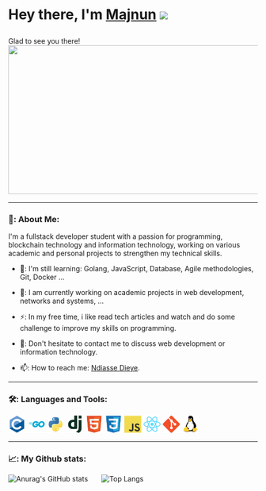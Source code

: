 
 <h1>
  
  Hey there, I'm [Majnun](https://github.com/majnun917)
  <img src="https://media.giphy.com/media/hvRJCLFzcasrR4ia7z/giphy.gif" width="30px"/>
  </h1>
Glad to see you there!
<img src="https://komarev.com/ghpvc/?username=majnun917&style=flat-square&color=blue" alt=""/>
<div align="center">
  <img src="https://media.giphy.com/media/dWesBcTLavkZuG35MI/giphy.gif" width="600" height="300"/>
</div>

---

### 🚀: About Me:
 I'm a fullstack developer student with a passion for programming, blockchain technology and information technology, working on various academic and personal projects to strengthen my technical skills.

   - 🌱: I'm still learning: Golang, JavaScript, Database, Agile methodologies, Git, Docker ...
     
  - 🔭: I am currently working on academic projects in web development, networks and systems, ...
  
  - ⚡: In my free time, i like read tech articles and watch  and do some challenge to improve my skills on programming.
  - 💬: Don't hesitate to contact me to discuss web development or information technology.
  - 📫: How to reach me: [Ndiasse Dieye](dieye.ndiasse17@gmail.com).
---
### 🛠️: Languages and Tools:
<div>
  <img src="https://github.com/devicons/devicon/blob/master/icons/c/c-original.svg" alt="C" weight="35" height="35" />
<img src="https://github.com/devicons/devicon/blob/6910f0503efdd315c8f9b858234310c06e04d9c0/icons/go/go-original-wordmark.svg" alt="Golang" weight="35" height="35" />
  
  <img src="https://github.com/devicons/devicon/blob/6910f0503efdd315c8f9b858234310c06e04d9c0/icons/python/python-original.svg" alt="Python" weight="35" height="35" />
  <img src="https://github.com/devicons/devicon/blob/master/icons/django/django-plain.svg" alt="Django" weight="35" height="35" />
  <img src="https://github.com/devicons/devicon/blob/6910f0503efdd315c8f9b858234310c06e04d9c0/icons/html5/html5-original.svg#L1" alt="HTML" weight="35" height="35" />
  <img src="https://github.com/devicons/devicon/blob/6910f0503efdd315c8f9b858234310c06e04d9c0/icons/css3/css3-original.svg" alt="CSS" weight="35" height="35" />
  <img src="https://github.com/devicons/devicon/blob/6910f0503efdd315c8f9b858234310c06e04d9c0/icons/javascript/javascript-original.svg#L1" alt="Javascript" weight="35" height="35" />
   <img src="https://github.com/devicons/devicon/blob/6910f0503efdd315c8f9b858234310c06e04d9c0/icons/react/react-original.svg#L1" alt="React" weight="35" height="35" />
    <img src="https://github.com/devicons/devicon/blob/6910f0503efdd315c8f9b858234310c06e04d9c0/icons/git/git-original.svg#L1" alt="Git" weight="35" height="35" />
     <img src="https://github.com/devicons/devicon/blob/6910f0503efdd315c8f9b858234310c06e04d9c0/icons/linux/linux-original.svg" alt="Linux" weight="35" height="35" />
</div>

---

### 📈: My Github stats:

![Anurag's GitHub stats](https://github-readme-stats.vercel.app/api?username=majnun917&show_icons=true&theme=vision-friendly-dark)&nbsp;&nbsp;&nbsp;&nbsp;&nbsp;&nbsp;
![Top Langs](https://github-readme-stats.vercel.app/api/top-langs/?username=majnun917&layout=donut&theme=vision-friendly-dark)

<!--START_SECTION:waka-->
<!--END_SECTION:waka-->
